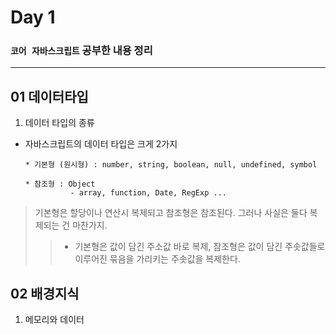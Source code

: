 # Day 1

### `코어 자바스크립트` 공부한 내용 정리

---

## 01 데이터타입

1. 데이터 타입의 종류

- 자바스크립트의 데이터 타입은 크게 2가지

  ```
  * 기본형 (원시형) : number, string, boolean, null, undefined, symbol

  * 참조형 : Object
            - array, function, Date, RegExp ...
  ```

> 기본형은 할당이나 연산시 복제되고 참조형은 참조된다.
> 그러나 사실은 둘다 복제되는 건 마찬가지.
>
> > - 기본형은 값이 담긴 주소값 바로 복제, 참조형은 값이 담긴 주솟값들로 이루어진 묶음을 가리키는 주솟값을 복제한다.

## 02 배경지식

1. 메모리와 데이터
